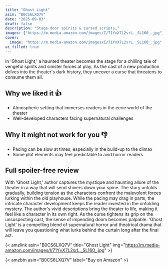 ```yaml
---
title: "Ghost Light"
asin: "B0CS6LXQ7V"
date: "2025-09-03"
draft: false
description: "Stage-door spirits & cursed scripts…"
images: ["https://m.media-amazon.com/images/I/71YvX7L2srL._SL160_.jpg"]
cover:
  image: "https://m.media-amazon.com/images/I/71YvX7L2srL._SL160_.jpg"
ai_filled: true
---
```


In 'Ghost Light,' a haunted theater becomes the stage for a chilling tale of
vengeful spirits and sinister forces at play. As the cast of a new production
delves into the theater's dark history, they uncover a curse that threatens to
consume them all.

## Why we liked it 👍
- Atmospheric setting that immerses readers in the eerie world of the theater
- Well-developed characters facing supernatural challenges

## Why it might not work for you 👎
- Pacing can be slow at times, especially in the build-up to the climax
- Some plot elements may feel predictable to avid horror readers

## Full spoiler-free review
With 'Ghost Light,' author captures the mystique and haunting allure of the
theater in a way that will send shivers down your spine. The story unfolds
gradually, building tension as the characters confront the malevolent forces
lurking within the old playhouse. While the pacing may drag in parts, the
intricate character development keeps the reader invested in the unfolding
mystery. The author's vivid descriptions bring the theater to life, making it
feel like a character in its own right. As the curse tightens its grip on the
unsuspecting cast, the sense of impending doom becomes palpable. 'Ghost Light'
is a compelling blend of supernatural horror and theatrical drama that will
leave you questioning what lurks behind the curtain long after the final act.

{< amzlink asin="B0CS6LXQ7V" title="Ghost Light" img="https://m.media-amazon.com/images/I/71YvX7L2srL._SL160_.jpg" >}

{< amzbtn asin="B0CS6LXQ7V" label="Buy on Amazon" >}
